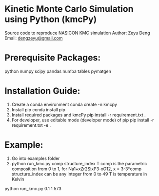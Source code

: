 # Kinetic Monte Carlo Simulation using Python (kmcPy)
Source code to reproduce NASICON KMC simulation
Author: Zeyu Deng
Email: dengzeyu@gmail.com

# Prerequisite Packages:
python numpy scipy pandas numba tables pymatgen

# Installation Guide:
1. Create a conda environment
conda create -n kmcpy
2. Install pip
conda install pip
3. Install required packages and kmcPy
pip install -r requirement.txt .
4. For developer, use editable mode (developer mode) of pip
pip install -r requirement.txt -e .


# Example:
1. Go into examples folder
2. python run_kmc.py comp structure_index T 
comp is the parametric composition from 0 to 1, for Na1+xZr2SixP3-xO12, x = 3-3*comp
structure_index can be any integer from 0 to 49
T is temperature in Kelvin

python run_kmc.py 0.1 1 573
